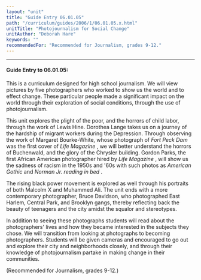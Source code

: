 ```yaml
---
layout: "unit"
title: "Guide Entry 06.01.05"
path: "/curriculum/guides/2006/1/06.01.05.x.html"
unitTitle: "Photojournalism for Social Change"
unitAuthor: "Deborah Hare"
keywords: ""
recommendedFor: "Recommended for Journalism, grades 9-12."
---
```

<body>
<hr/>
<h4>
Guide Entry to 06.01.05:
</h4>
<p>
This is a curriculum designed for high school journalism. We will view pictures by five photographers who worked to show us the world and to effect change. These particular people made a significant impact on the world through their exploration of social conditions, through the use of photojournalism.
</p>
<p>
This unit explores the plight of the poor, and the horrors of child labor, through the work of Lewis Hine. Dorothea Lange takes us on a journey of the hardship of migrant workers during the Depression. Through observing the work of Margaret Bourke-White, whose photograph of
<i>
Fort Peck Dam
</i>
was the first cover of
<i>
Life Magazine
</i>
, we will better understand the horrors of Buchenwald, and the glory of the Chrysler building. Gordon Parks, the first African American photographer hired by
<i>
Life Magazine
</i>
, will show us the sadness of racism in the 1950s and '60s with such photos as
<i>
American Gothic
</i>
and
<i>
Norman Jr. reading in bed
</i>
.
</p>
<p>
The rising black power movement is explored as well through his portraits of both Malcolm X and Muhammed Ali. The unit ends with a more contemporary photographer, Bruce Davidson, who photographed East Harlem, Central Park, and Brooklyn gangs, thereby reflecting back the beauty of teenagers and the city amidst the squalor and stereotypes.
</p>
<p>
In addition to seeing these photographs students will read about the photographers' lives and how they became interested in the subjects they chose. We will transition from looking at photographs to becoming photographers. Students will be given cameras and encouraged to go out and explore their city and neighborhoods closely, and through their knowledge of photojournalism partake in making change in their communities.
</p>
<p>
(Recommended for Journalism, grades 9-12.)
</p>
</body>